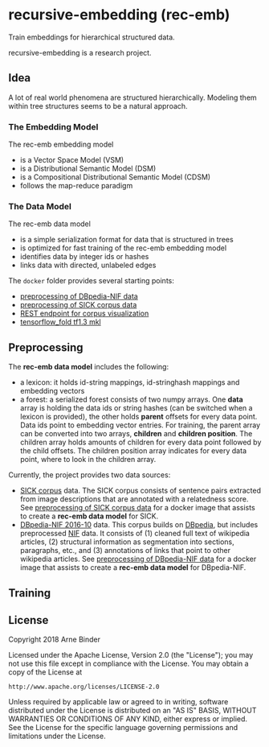 # recursive-embedding (rec-emb)

Train embeddings for hierarchical structured data.

recursive-embedding is a research project.

## Idea

A lot of real world phenomena are structured hierarchically. Modeling them within tree structures seems to be a natural approach.


### The Embedding Model

The rec-emb embedding model
 * is a Vector Space Model (VSM)
 * is a Distributional Semantic Model (DSM)
 * is a Compositional Distributional Semantic Model (CDSM)
 * follows the map-reduce paradigm

### The Data Model

The rec-emb data model
 * is a simple serialization format for data that is structured in trees
 * is optimized for fast training of the rec-emb embedding model
 * identifies data by integer ids or hashes
 * links data with directed, unlabeled edges


The `docker` folder provides several starting points:
 * [preprocessing of DBpedia-NIF data](docker/create-corpus/dbpedia-nif/README.md)
 * [preprocessing of SICK corpus data](docker/create-corpus/sick/README.md)
 * [REST endpoint for corpus visualization](docker/tools/visualize/README.md)
 * [tensorflow_fold tf1.3 mkl](docker/tensorflow_fold/tensorflowfold_conda_tf1.3_mkl)


## Preprocessing

The **rec-emb data model** includes the following:
 * a lexicon: it holds id-string mappings, id-stringhash mappings and embedding vectors
 * a forest: a serialized forest consists of two numpy arrays. One **data** array is holding the data ids or string hashes (can 
 be switched when a lexicon is provided), the other holds **parent** offsets for every data point. Data ids point to 
 embedding vector entries. For training, the parent array can be converted into two arrays, **children** and 
 **children position**. The children array holds amounts of children for every data point followed by the child offsets. 
 The children position array indicates for every data point, where to look in the children array. 

Currently, the project provides two data sources:
 * [SICK corpus](http://clic.cimec.unitn.it/marco/publications/marelli-etal-sick-lrec2014.pdf) data. The SICK corpus consists of sentence pairs extracted from image descriptions that are annotated 
 with a relatedness score. See [preprocessing of SICK corpus data](docker/create-corpus/sick/README.md) for a docker 
 image that assists to create a **rec-emb data model** for SICK.
 * [DBpedia-NIF 2016-10](http://wiki.dbpedia.org/downloads-2016-10) data. This corpus builds on [DBpedia](http://wiki.dbpedia.org/), but includes preprocessed [NIF](http://persistence.uni-leipzig.org/nlp2rdf/ontologies/nif-core/nif-core.html) data. It consists of (1) 
 cleaned full text of wikipedia articles, (2) structural information as segmentation into sections, paragraphs, etc., and (3) 
 annotations of links that point to other wikipedia articles. See 
 [preprocessing of DBpedia-NIF data](docker/create-corpus/dbpedia-nif/README.md) for a docker image that assists to 
 create a **rec-emb data model** for DBpedia-NIF.


## Training


## License

Copyright 2018 Arne Binder

Licensed under the Apache License, Version 2.0 (the "License");
you may not use this file except in compliance with the License.
You may obtain a copy of the License at

    http://www.apache.org/licenses/LICENSE-2.0

Unless required by applicable law or agreed to in writing, software
distributed under the License is distributed on an "AS IS" BASIS,
WITHOUT WARRANTIES OR CONDITIONS OF ANY KIND, either express or implied.
See the License for the specific language governing permissions and
limitations under the License.

